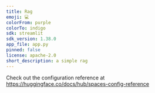 ```yaml
---
title: Rag
emoji: 💻
colorFrom: purple
colorTo: indigo
sdk: streamlit
sdk_version: 1.38.0
app_file: app.py
pinned: false
license: apache-2.0
short_description: a simple rag
---
```


Check out the configuration reference at https://huggingface.co/docs/hub/spaces-config-reference
